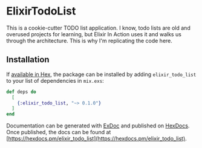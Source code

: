 # ElixirTodoList

This is a cookie-cutter TODO list application. I know, todo lists are old and
overused projects for learning, but Elixir In Action uses it and walks us
through the architecture. This is why I'm replicating the code here.

## Installation

If [available in Hex](https://hex.pm/docs/publish), the package can be installed
by adding `elixir_todo_list` to your list of dependencies in `mix.exs`:

```elixir
def deps do
  [
    {:elixir_todo_list, "~> 0.1.0"}
  ]
end
```

Documentation can be generated with [ExDoc](https://github.com/elixir-lang/ex_doc)
and published on [HexDocs](https://hexdocs.pm). Once published, the docs can
be found at [https://hexdocs.pm/elixir_todo_list](https://hexdocs.pm/elixir_todo_list).
